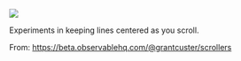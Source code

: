 ![](https://db-feed.s3.amazonaws.com/legacy/Screen_Shot_2018_12_08_at_5_55_03_PM-1544309757250.png)

Experiments in keeping lines centered as you scroll.

From: https://beta.observablehq.com/@grantcuster/scrollers